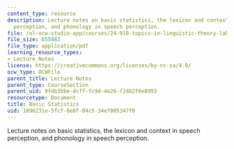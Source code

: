```yaml
---
content_type: resource
description: Lecture notes on basic statistics, the lexicon and context in speech
  perception, and phonology in speech perception.
file: /ol-ocw-studio-app/courses/24-910-topics-in-linguistic-theory-laboratory-phonology-spring-2007/1896231e5fcf0e8f04c534e7805347f0_lec9_1_stats.pdf
file_size: 655883
file_type: application/pdf
learning_resource_types:
- Lecture Notes
license: https://creativecommons.org/licenses/by-nc-sa/4.0/
ocw_type: OCWFile
parent_title: Lecture Notes
parent_type: CourseSection
parent_uid: 9fdb3bbe-dcff-fc9d-4e26-f2d82f6e0993
resourcetype: Document
title: Basic Statistics
uid: 1896231e-5fcf-0e8f-04c5-34e7805347f0
---
```

Lecture notes on basic statistics, the lexicon and context in speech perception, and phonology in speech perception.